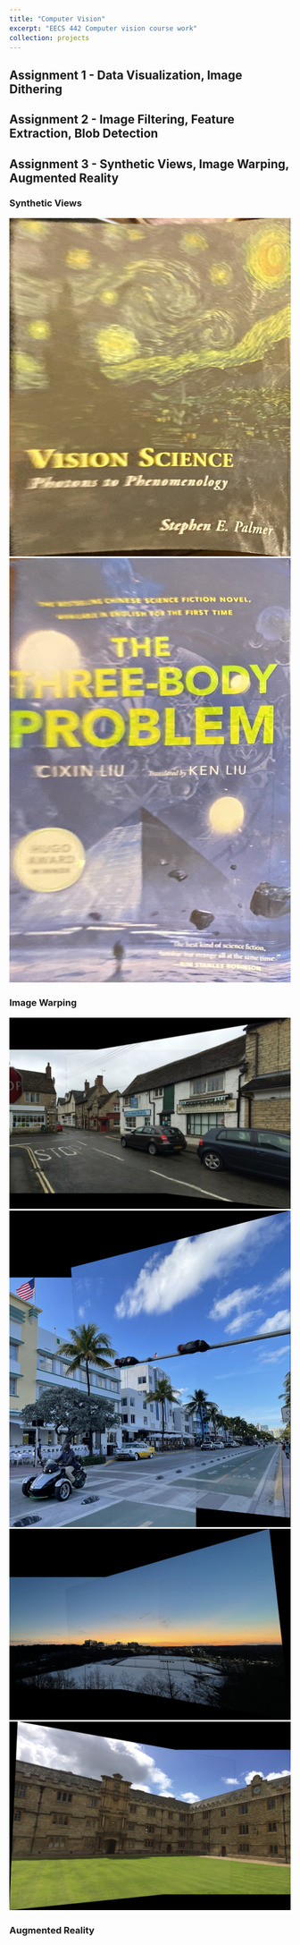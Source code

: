 ```yaml
---
title: "Computer Vision"
excerpt: "EECS 442 Computer vision course work"
collection: projects
---
```


## Assignment 1 - Data Visualization, Image Dithering

## Assignment 2 - Image Filtering, Feature Extraction, Blob Detection

## Assignment 3 - Synthetic Views, Image Warping, Augmented Reality

### Synthetic Views

<img src="/images/projects/UMich/Computer_Vision/hw3_t5_palmer_frontoparallel.jpg" alt="synthetic views palmer"><img src="/images/projects/UMich/Computer_Vision/hw3_t5_threebody_frontoparallel.jpg" alt="synthetic views threebody">

### Image Warping

<img src="/images/projects/UMich/Computer_Vision/hw3_t6_eynsham_combined.jpg" alt="image warping eynsham combined"><img src="/images/projects/UMich/Computer_Vision/hw3_t6_florida_combined.jpg" alt="image warping florida combined">
<img src="/images/projects/UMich/Computer_Vision/hw3_t6_huron_1_2_combined.jpg" alt="image warping huron combined"><img src="/images/projects/UMich/Computer_Vision/hw3_t6_mertoncourtyard_combined.jpg" alt="image warping mertoncourtyard combined">

### Augmented Reality

